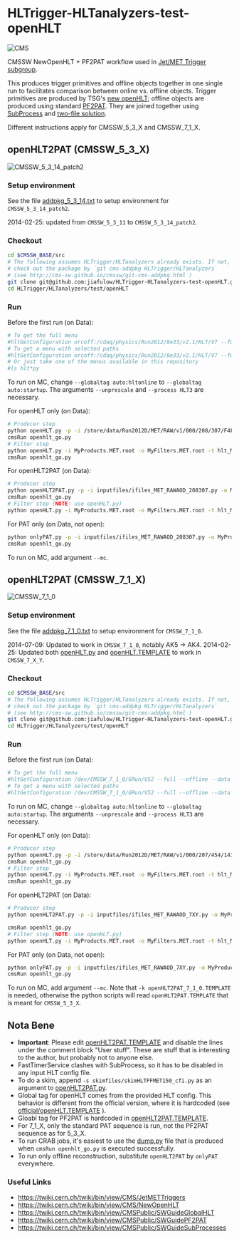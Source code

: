 HLTrigger-HLTanalyzers-test-openHLT
===================================

![CMS](http://jiafulow.github.io/VHbbAnalysis/css/CMS-BW-128x128.gif)

CMSSW NewOpenHLT + PF2PAT workflow used in [Jet/MET Trigger subgroup](https://twiki.cern.ch/twiki/bin/view/CMS/JetMETTriggers).

This produces trigger primitives and offline objects together in one single run to facilitates comparison between online vs. offline objects. Trigger primitives are produced by TSG's [new openHLT](https://twiki.cern.ch/twiki/bin/view/CMS/NewOpenHLT); offline objects are produced using standard [PF2PAT](https://twiki.cern.ch/twiki/bin/view/CMSPublic/SWGuidePF2PAT). They are joined together using [SubProcess](https://twiki.cern.ch/twiki/bin/view/CMSPublic/SWGuideSubProcesses) and [two-file solution](https://twiki.cern.ch/twiki/bin/view/CMSPublic/SWGuidePoolInputSources#Example_5_Merging_files_with_dif).

Different instructions apply for CMSSW_5_3_X and CMSSW_7_1_X.


openHLT2PAT (CMSSW_5_3_X)
-------------------------
![CMSSW_5_3_14_patch2](http://img.shields.io/badge/cmssw-v5.3.14--patch.2-blue.svg)

### Setup environment

See the file [addpkg_5_3_14.txt](addpkg_5_3_14.txt) to setup environment for `CMSSW_5_3_14_patch2`.

2014-02-25: updated from `CMSSW_5_3_11` to `CMSSW_5_3_14_patch2`.

### Checkout

```sh
cd $CMSSW_BASE/src
# The following assumes HLTrigger/HLTanalyzers already exists. If not,
# check out the package by `git cms-addpkg HLTrigger/HLTanalyzers`
# (see http://cms-sw.github.io/cmssw/git-cms-addpkg.html )
git clone git@github.com:jiafulow/HLTrigger-HLTanalyzers-test-openHLT.git HLTrigger/HLTanalyzers/test/openHLT
cd HLTrigger/HLTanalyzers/test/openHLT
```

### Run

Before the first run (on Data):
```sh
# To get the full menu
#hltGetConfiguration orcoff:/cdaq/physics/Run2012/8e33/v2.1/HLT/V7 --full --offline --data --unprescale --no-output --process HLT3 --globaltag auto:hltonline > hlt.py
# To get a menu with selected paths
#hltGetConfiguration orcoff:/cdaq/physics/Run2012/8e33/v2.1/HLT/V7 --full --offline --data --unprescale --no-output --process HLT3 --globaltag auto:hltonline --path HLT_PFMET150_v7 > hlt_PFMET150.py
# Or just take one of the menus available in this repository
#ls hlt*py
```

To run on MC, change `--globaltag auto:hltonline` to `--globaltag auto:startup`. The arguments `--unprescale` and `--process HLT3` are necessary.

For openHLT only (on Data):
```sh
# Producer step
python openHLT.py -p -i /store/data/Run2012D/MET/RAW/v1/000/208/307/F4F98F29-9E3A-E211-8A78-003048F1C420.root -o MyProducts.MET.root -t hlt_MET.py -n 1000
cmsRun openhlt_go.py
# Filter step
python openHLT.py -i MyProducts.MET.root -o MyFilters.MET.root -t hlt_MET.py -n 1000
cmsRun openhlt_go.py
```

For openHLT2PAT (on Data):
```sh
# Producer step
python openHLT2PAT.py -p -i inputfiles/ifiles_MET_RAWAOD_208307.py -o MyProducts.MET.root -t hlt_MET.py -s skimfiles/skimHLTL1ETM40_cfi.py -n 1000
cmsRun openhlt_go.py
# Filter step (NOTE: use openHLT.py)
python openHLT.py -i MyProducts.MET.root -o MyFilters.MET.root -t hlt_MET.py -n 1000
```

For PAT only (on Data, not open):
```sh
python onlyPAT.py -p -i inputfiles/ifiles_MET_RAWAOD_208307.py -o MyProducts.MET.root -n 1000
cmsRun openhlt_go.py
```

To run on MC, add argument `--mc`.


openHLT2PAT (CMSSW_7_1_X)
-------------------------
![CMSSW_7_1_0](http://img.shields.io/badge/cmssw-v7.1.0-blue.svg)

### Setup environment

See the file [addpkg_7_1_0.txt](addpkg_7_1_0.txt) to setup environment for `CMSSW_7_1_0`.

2014-07-09: Updated to work in `CMSSW_7_1_0`, notably AK5 -> AK4.
2014-02-25: Updated both [openHLT.py](openHLT.py) and [openHLT.TEMPLATE](openHLT.TEMPLATE) to work in `CMSSW_7_X_Y`.

### Checkout

```sh
cd $CMSSW_BASE/src
# The following assumes HLTrigger/HLTanalyzers already exists. If not,
# check out the package by `git cms-addpkg HLTrigger/HLTanalyzers`
# (see http://cms-sw.github.io/cmssw/git-cms-addpkg.html )
git clone git@github.com:jiafulow/HLTrigger-HLTanalyzers-test-openHLT.git HLTrigger/HLTanalyzers/test/openHLT
cd HLTrigger/HLTanalyzers/test/openHLT
```

### Run

Before the first run (on Data):
```sh
# To get the full menu
#hltGetConfiguration /dev/CMSSW_7_1_0/GRun/V52 --full --offline --data --unprescale --no-output --process HLT3 --globaltag auto:hltonline_GRun > ! hlt_710_V52.py
# To get a menu with selected paths
#hltGetConfiguration /dev/CMSSW_7_1_0/GRun/V52 --full --offline --data --unprescale --no-output --process HLT3 --globaltag auto:hltonline_GRun --path HLT_PFMET150_v8 > ! hlt_710_V52_PFMET150.py
```

To run on MC, change `--globaltag auto:hltonline` to `--globaltag auto:startup`. The arguments `--unprescale` and `--process HLT3` are necessary.

For openHLT only (on Data):
```sh
# Producer step
python openHLT.py -p -i /store/data/Run2012D/MET/RAW/v1/000/207/454/143F6068-BB30-E211-B02B-003048D2C108.root -o MyProducts.MET.root -t hlt_710_V52.py -n 1000
cmsRun openhlt_go.py
# Filter step
python openHLT.py -i MyProducts.MET.root -o MyFilters.MET.root -t hlt_MET.py -n 1000
cmsRun openhlt_go.py
```

For openHLT2PAT (on Data):
```sh
# Producer step
python openHLT2PAT.py -p -i inputfiles/ifiles_MET_RAWAOD_7XY.py -o MyProducts.MET.root -t hlt_710_V52.py -s skimfiles/skimHLTL1ETM40_cfi.py -k openHLT2PAT_7_1_0.TEMPLATE -n 1000

cmsRun openhlt_go.py
# Filter step (NOTE: use openHLT.py)
python openHLT.py -i MyProducts.MET.root -o MyFilters.MET.root -t hlt_MET.py -n 1000
```

For PAT only (on Data, not open):
```sh
python onlyPAT.py -p -i inputfiles/ifiles_MET_RAWAOD_7XY.py -o MyProducts.MET.root -k openHLT2PAT_7_1_0.TEMPLATE -n 1000
cmsRun openhlt_go.py
```

To run on MC, add argument `--mc`. Note that `-k openHLT2PAT_7_1_0.TEMPLATE` is needed, otherwise the python scripts will read `openHLT2PAT.TEMPLATE` that is meant for `CMSSW_5_3_X`.


## Nota Bene

- **Important**: Please edit [openHLT2PAT.TEMPLATE](openHLT2PAT.TEMPLATE) and disable the lines under the comment block "User stuff". These are stuff that is interesting to the author, but probably not to anyone else.
- FastTimerService clashes with SubProcess, so it has to be disabled in any input HLT config file.
- To do a skim, append `-s skimfiles/skimHLTPFMET150_cfi.py` as an argument to [openHLT2PAT.py](openHLT2PAT.py).
- Global tag for openHLT comes from the provided HLT config. This behavior is different from the official version, where it is hardcoded (see [official/openHLT.TEMPLATE](official/openHLT.TEMPLATE) ).
- Gloabl tag for PF2PAT is hardcoded in [openHLT2PAT.TEMPLATE](openHLT2PAT.TEMPLATE).
- For 7_1_X, only the standard PAT sequence is run, not the PF2PAT sequence as for 5_3_X.
- To run CRAB jobs, it's easiest to use the [dump.py](dump.py) file that is produced when `cmsRun openhlt_go.py` is executed successfully.
- To run only offline reconstruction, substitute `openHLT2PAT` by `onlyPAT` everywhere.

### Useful Links

- https://twiki.cern.ch/twiki/bin/view/CMS/JetMETTriggers
- https://twiki.cern.ch/twiki/bin/view/CMS/NewOpenHLT
- https://twiki.cern.ch/twiki/bin/view/CMSPublic/SWGuideGlobalHLT
- https://twiki.cern.ch/twiki/bin/view/CMSPublic/SWGuidePF2PAT
- https://twiki.cern.ch/twiki/bin/view/CMSPublic/SWGuideSubProcesses

